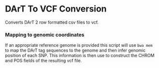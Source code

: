 # DArT To VCF Conversion

Converts DArT 2 row formatted csv files to vcf. 


### Mapping to genomic coordinates

If an appropriate reference genome is provided this script will use `bwa mem` to map the DArT tag sequences to the genome and then infer genomic position of each SNP. This information is then use to construct the CHROM and POS fields of the resulting vcf file. 
